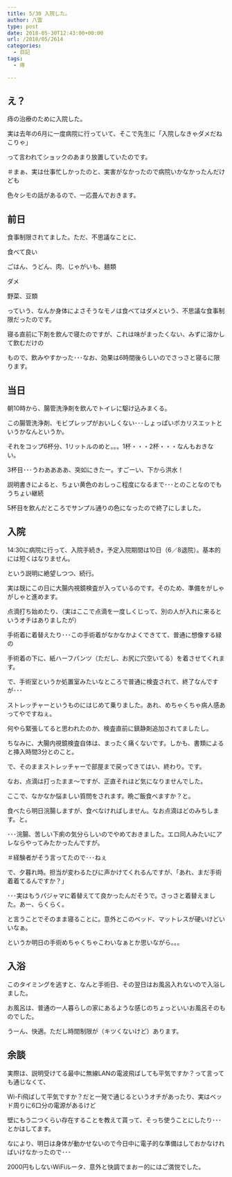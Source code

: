 ```yaml
---
title: 5/30 入院した。
author: 八雲
type: post
date: 2018-05-30T12:43:00+00:00
url: /2018/05/2614
categories:
  - 日記
tags:
  - 痔

---
```

## え？

痔の治療のために入院した。
  
実は去年の6月に一度病院に行っていて、そこで先生に「入院しなきゃダメだねこりゃ」
  
って言われてショックのあまり放置していたのです。
  
＃まぁ、実は仕事忙しかったのと、実害がなかったので病院いかなかったんだけども

色々シモの話があるので、一応畳んでおきます。

<!--more-->

## 前日

食事制限されてました。ただ、不思議なことに、
  
食べて良い
  
ごはん、うどん、肉、じゃがいも、麺類
  
ダメ
  
野菜、豆類
  
っていう、なんか身体によさそうなモノは食べてはダメという、不思議な食事制限だったのです。

寝る直前に下剤を飲んで寝たのですが、これは味がまったくない、みずに溶かして飲むだけの
  
もので、飲みやすかった･･･なお、効果は6時間後らしいのでさっさと寝るに限ります。

## 当日

朝10時から、腸管洗浄剤を飲んでトイレに駆け込みまくる。
  
この腸管洗浄剤、モビプレップがおいしくない･･･しょっぱいポカリスエットというかなんというか。
  
それをコップ6杯分、1リットルのめと。。。1杯・・・2杯・・・なんもおきない。
  
3杯目･･･うわああああ、突如にきたー。すごーい、下から洪水！
  
説明書きによると、ちょい黄色のおしっこ程度になるまで･･･とのことなのでもうちょい継続
  
5杯目を飲んだところでサンプル通りの色になったので終了にしました。

## 入院

14:30に病院に行って、入院手続き。予定入院期間は10日（6／8退院）。基本的には短くはなりません。
  
という説明に絶望しつつ、続行。
  
実は既にこの日に大腸内視鏡検査が入っているのです。そのため、準備をがしゃがしゃと進めます。
  
点滴打ち始めたり、（実はここで点滴を一度しくじって、別の人が入れに来るというオチはありましたが）
  
手術着に着替えたり･･･この手術着がなかなかよくできてて、普通に想像する緑の
  
手術着の下に、紙ハーフパンツ（ただし、お尻に穴空いてる）を着させてくれます。
  
で、手術室というか処置室みたいなところで普通に検査されて、終了なんですが･･･

ストレッチャーというものにはじめて乗りました。あれ、めちゃくちゃ病人感あってやですねぇ。
  
何やら緊張してると思われたのか、検査直前に鎮静剤追加されてましたし。

ちなみに、大腸内視鏡検査自体は、まったく痛くないです。しかも、書類によると挿入時間3分とのこと。
  
で、そのままストレッチャーで部屋まで戻ってきてはい、終わり。です。
  
なお、点滴は打ったまま〜ですが、正直それほど気になりませんでした。

ここで、なかなか悩ましい質問をされます。晩ご飯食べますか？と。
  
食べたら明日浣腸しますが、食べなければしません。なお点滴はどのみちします。と。
  
･･･浣腸、苦しい下痢の気分らしいのでやめておきました。エロ同人みたいにアレならやってみたかったんですが。
  
＃経験者がそう言ってたので･･･ねぇ

で、夕暮れ時。担当が変わるたびに声かけてくれるんですが、「あれ、まだ手術着着てるんですか？」
  
･･･実はもうパジャマに着替えてて良かったんだそうで。さっさと着替えました。あー、らくらく。
  
と言うことでそのまま寝ることに。意外とこのベッド、マットレスが硬いけどいいなぁ。
  
というか明日の手術めちゃくちゃこわいなぁとか思いながら。。。

## 入浴

このタイミングを逃すと、なんと手術日、その翌日はお風呂入れないので入浴しました。
  
お風呂は、普通の一人暮らしの家にあるような感じのちょっといいお風呂そのものでした。
  
うーん、快適。ただし時間制限が（キツくないけど）あります。

## 余談

実際は、説明受けてる最中に無線LANの電波飛ばしても平気ですか？って言っても通じなくて、
  
Wi-Fi飛ばして平気ですか？だと一発で通じるというオチがあったり、実はベッド周りに6口分の電源があるけど
  
壁にもう二つくらい存在することを教えて貰って、そっち使うことにしたり･･･とかはしてます。
  
なにより、明日は身体が動かせないので今日中に電子的な準備はしておかなければいけなかったので･･･
  
2000円もしないWiFiルータ、意外と快調でまおー的にはご満悦でした。